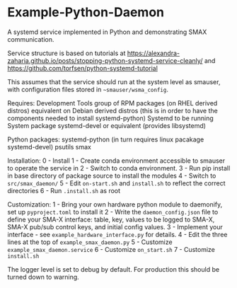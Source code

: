 # Example-Python-Daemon

A systemd service implemented in Python and demonstrating SMAX communication.

Service structure is based on tutorials at https://alexandra-zaharia.github.io/posts/stopping-python-systemd-service-cleanly/ and https://github.com/torfsen/python-systemd-tutorial

This assumes that the service should run at the system level as smauser, with configuration files stored in `~smauser/wsma_config`.

Requires:
Development Tools group of RPM packages (on RHEL derived distros)
equivalent on Debian derived distros
    (this is in order to have the components needed to install systemd-python)
Systemd to be running
System package systemd-devel or equivalent (provides libsystemd)

Python packages:
systemd-python (in turn requires linux pacakage systemd-devel)
psutils
smax

Installation:
0 - Install 
1 - Create conda environment accessible to smauser to operate the service in
2 - Switch to conda environment.
3 - Run pip install in base directory of package source to install the modules
4 - Switch to `src/smax_daemon/`
5 - Edit `on-start.sh` and `install.sh` to reflect the correct directories
6 - Run `.install.sh` as root

Customization:
1 - Bring your own hardware python module to daemonify, set up `pyproject.toml` to install it
2 - Write the `daemon_config.json` file to define your SMA-X interface:
    table, key, values to be logged to SMA-X, SMA-X pub/sub control keys, and initial config values.
3 - Implement your interface - see `example_hardware_interface.py` for details.
4 - Edit the three lines at the top of `example_smax_daemon.py`
5 - Customize `example_smax_daemon.service`
6 - Customize `on_start.sh`
7 - Customize `install.sh`

The logger level is set to debug by default. For production this should be turned down to warning.